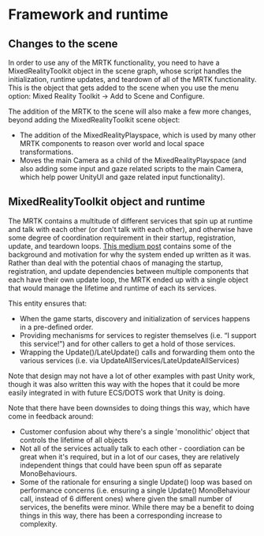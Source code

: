 # Framework and runtime

## Changes to the scene

In order to use any of the MRTK functionality, you need to have a MixedRealityToolkit object in the
scene graph, whose script handles the initialization, runtime updates, and teardown of all of the
MRTK functionality. This is the object that gets added to the scene when you use the menu option:
Mixed Reality Toolkit -> Add to Scene and Configure.

The addition of the MRTK to the scene will also make a few more changes, beyond adding the
MixedRealityToolkit scene object:

- The addition of the MixedRealityPlayspace, which is used by many other MRTK components to reason over
  world and local space transformations.
- Moves the main Camera as a child of the MixedRealityPlayspace (and also adding some input and gaze
  related scripts to the main Camera, which help power UnityUI and gaze related input
  functionality).

## MixedRealityToolkit object and runtime

The MRTK contains a multitude of different services that spin up at runtime and talk with each other (or don't talk
with each other), and otherwise have some degree of coordination requirement in their startup, registration, update,
and teardown loops. [This medium post](https://medium.com/@stephen_hodgson/the-mixed-reality-framework-6fdb5c11feb2)
contains some of the background and motivation for why the system ended up written as it was. Rather than deal with
the potential chaos of managing the startup, registration, and update dependencies between multiple components that
each have their own update loop, the MRTK ended up with a single object that would manage the lifetime and runtime
of each its services.

This entity ensures that:
- When the game starts, discovery and initialization of services happens in a pre-defined order.
- Providing mechanisms for services to register themselves (i.e. “I support this service!”) and for other callers to get a hold of those services.
- Wrapping the Update()/LateUpdate() calls and forwarding them onto the various services (i.e. via UpdateAllServices/LateUpdateAllServices)

Note that design may not have a lot of other examples with past Unity work, though it was also written this way with
the hopes that it could be more easily integrated in with future ECS/DOTS work that Unity is doing.

Note that there have been downsides to doing things this way, which have come in feedback around:

- Customer confusion about why there's a single 'monolithic' object that controls the lifetime of all objects
- Not all of the services actually talk to each other - coordiation can be great when it's required, but in a lot
  of our cases, they are relatively independent things that could have been spun off as separate MonoBehaviours.
- Some of the rationale for ensuring a single Update() loop was based on performance concerns (i.e. ensuring a
  single Update() MonoBehaviour call, instead of 6 different ones) where given the small number of services,
  the benefits were minor. While there may be a benefit to doing things in this way, there has been
  a corresponding increase to complexity.



